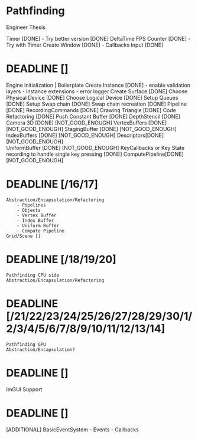 # Pathfinding
Engineer Thesis


Timer [DONE]
    - Try better version [DONE]
DeltaTime 
FPS Counter [DONE]
    - Try with Timer
Create Window [DONE]
    - Callbacks
Input [DONE]

# DEADLINE []
Engine initialization | Boilerplate
    Create Instance [DONE]
     -  enable validation layers
     -  instance extensions
     -  error logger 
    Create Surface [DONE]
    Choose Physical Device [DONE]
    Choose Logical Device [DONE] 
    Setup Queues [DONE] 
    Setup Swap chain [DONE] 
    Swap chain recreation [DONE]
    Pipeline [DONE]
    RecordingCommands [DONE]
    Drawing Triangle [DONE]
    Code Refactoring [DONE]
    Push Constant Buffer [DONE]
    DepthStencil [DONE]
    Camera 3D [DONE] [NOT_GOOD_ENOUGH]
    VertexBuffers [DONE] [NOT_GOOD_ENOUGH]
    StagingBuffer [DONE] [NOT_GOOD_ENOUGH]
    IndexBuffers [DONE] [NOT_GOOD_ENOUGH]
    Descriptors[DONE] [NOT_GOOD_ENOUGH]    
    UniformBuffer [DONE] [NOT_GOOD_ENOUGH]
    KeyCallbacks or Key State recording to handle single key pressing [DONE]
    ComputePipeline[DONE] [NOT_GOOD_ENOUGH]
# DEADLINE [/16/17]
    Abstraction/Encapsulation/Refactoring
        - Pipelines
        - Objects
        - Vertex Buffer
        - Index Buffer
        - Uniform Buffer
        - Compute Pipeline      
    Grid/Scene []

# DEADLINE [/18/19/20]
    Pathfinding CPU side
    Abstraction/Encapsulation/Refactoring

# DEADLINE [/21/22/23/24/25/26/27/28/29/30/1/2/3/4/5/6/7/8/9/10/11/12/13/14]
    Pathfinding GPU
    Abstraction/Encapsulation?

# DEADLINE []
ImGUI Support


# DEADLINE []
[ADDITIONAL] BasicEventSystem
    - Events
    - Callbacks



